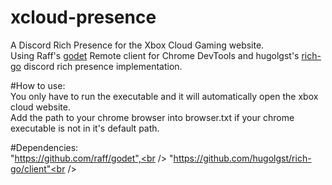 # xcloud-presence<br />
A Discord Rich Presence for the Xbox Cloud Gaming website.<br />
Using Raff's [godet](https://github.com/raff/godet) Remote client for Chrome DevTools and hugolgst's [rich-go](https://github.com/hugolgst/rich-go/) discord rich presence implementation.<br />

#How to use:<br />
You only have to run the executable and it will automatically open the xbox cloud website.<br />
Add the path to your chrome browser into browser.txt if your chrome executable is not in it's default path.<br />

#Dependencies:<br />
"https://github.com/raff/godet",<br />
"https://github.com/hugolgst/rich-go/client"<br />
